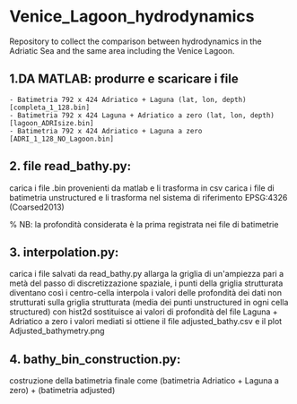 # Venice_Lagoon_hydrodynamics

Repository to collect the comparison between hydrodynamics in the Adriatic Sea and the same area including the Venice Lagoon.

## 1.DA MATLAB: produrre e scaricare i file

    - Batimetria 792 x 424 Adriatico + Laguna (lat, lon, depth) [completa_1_128.bin]
    - Batimetria 792 x 424 Laguna + Adriatico a zero (lat, lon, depth) [lagoon_ADRIsize.bin]
    - Batimetria 792 x 424 Adriatico + Laguna a zero [ADRI_1_128_NO_Lagoon.bin]

## 2. file read_bathy.py: 

carica i file .bin provenienti da matlab e li trasforma in csv
carica i file di batimetria unstructured e li trasforma nel sistema di riferimento EPSG:4326 (Coarsed2013) 

% NB: la profondità considerata è la prima registrata nei file di batimetrie

## 3. interpolation.py:

carica i file salvati da read_bathy.py
allarga la griglia di un'ampiezza pari a metà del passo di discretizzazione spaziale, i punti della griglia strutturata diventano così i centro-cella
interpola i valori delle profondità dei dati non strutturati sulla griglia strutturata (media dei punti unstructured in ogni cella structured) con hist2d
sostituisce ai valori di profondità del file Laguna + Adriatico a zero i valori mediati
si ottiene il file adjusted_bathy.csv e il plot Adjusted_bathymetry.png

## 4. bathy_bin_construction.py:

costruzione della batimetria finale come (batimetria Adriatico + Laguna a zero) + (batimetria adjusted)
